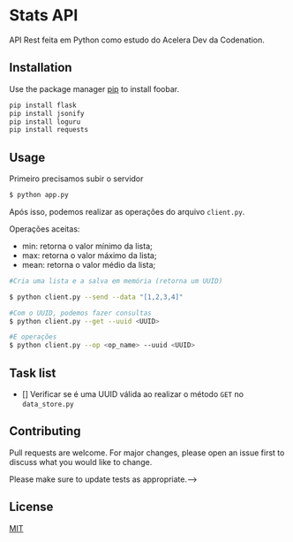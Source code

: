 # Stats API

API Rest feita em Python como estudo do Acelera Dev da Codenation. 

## Installation

Use the package manager [pip](https://pip.pypa.io/en/stable/) to install foobar.

```bash
pip install flask
pip install jsonify
pip install loguru
pip install requests
```

## Usage
Primeiro precisamos subir o servidor

```bash
$ python app.py
```
Após isso, podemos realizar as operações do arquivo ```client.py```.

Operações aceitas: 
* min: retorna o valor mínimo da lista;
* max: retorna o valor máximo da lista;
* mean: retorna o valor médio da lista;

```bash
#Cria uma lista e a salva em memória (retorna um UUID)

$ python client.py --send --data "[1,2,3,4]" 

#Com o UUID, podemos fazer consultas
$ python client.py --get --uuid <UUID>

#E operações
$ python client.py --op <op_name> --uuid <UUID>


```
## Task list
* [] Verificar se é uma UUID válida ao realizar o método ```GET``` no ``data_store.py``
## Contributing
Pull requests are welcome. For major changes, please open an issue first to discuss what you would like to change.

Please make sure to update tests as appropriate.-->

## License
[MIT](https://choosealicense.com/licenses/mit/)